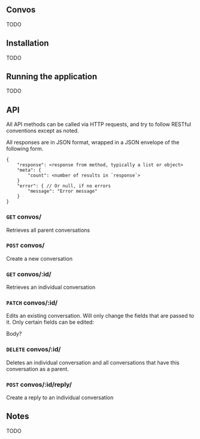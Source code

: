 ## Convos

TODO

## Installation

TODO

## Running the application

TODO

## API

All API methods can be called via HTTP requests, and try to follow RESTful conventions except as noted.

All responses are in JSON format, wrapped in a JSON envelope of the following form.

```
{
    "response": <response from method, typically a list or object>
    "meta": {
        "count": <number of results in `response`>
    }
    "error": { // Or null, if no errors
        "message": "Error message"
    }
}
```

### `GET` convos/

Retrieves all parent conversations

### `POST` convos/

Create a new conversation

### `GET` convos/:id/

Retrieves an individual conversation

### `PATCH` convos/:id/

Edits an existing conversation. Will only change the fields that are passed to it. Only certain fields can be edited:

Body?

### `DELETE` convos/:id/

Deletes an individual conversation and all conversations that have this conversation as a parent.

### `POST` convos/:id/reply/

Create a reply to an individual conversation

## Notes

TODO